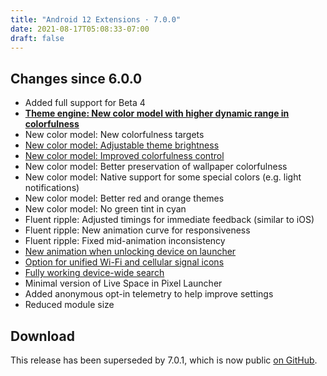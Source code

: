 ```yaml
---
title: "Android 12 Extensions · 7.0.0"
date: 2021-08-17T05:08:33-07:00
draft: false
---
```


## Changes since 6.0.0

- Added full support for Beta 4
- [**Theme engine: New color model with higher dynamic range in colorfulness**](https://twitter.com/kdrag0n/status/1427822417313898498)
- New color model: New colorfulness targets
- [New color model: Adjustable theme brightness](https://twitter.com/kdrag0n/status/1427822429519323137)
- [New color model: Improved colorfulness control](https://twitter.com/kdrag0n/status/1427822429519323137)
- New color model: Better preservation of wallpaper colorfulness
- New color model: Native support for some special colors (e.g. light notifications)
- New color model: Better red and orange themes
- New color model: No green tint in cyan
- Fluent ripple: Adjusted timings for immediate feedback (similar to iOS)
- Fluent ripple: New animation curve for responsiveness
- Fluent ripple: Fixed mid-animation inconsistency
- [New animation when unlocking device on launcher](https://twitter.com/kdrag0n/status/1427599359797985284)
- [Option for unified Wi-Fi and cellular signal icons](https://twitter.com/kdrag0n/status/1427599370967347201)
- [Fully working device-wide search](https://twitter.com/kdrag0n/status/1427599253203943435)
- Minimal version of Live Space in Pixel Launcher
- Added anonymous opt-in telemetry to help improve settings
- Reduced module size

## Download

This release has been superseded by 7.0.1, which is now public [on GitHub](https://github.com/kdrag0n/android12-extensions/releases/v7.0.1).
